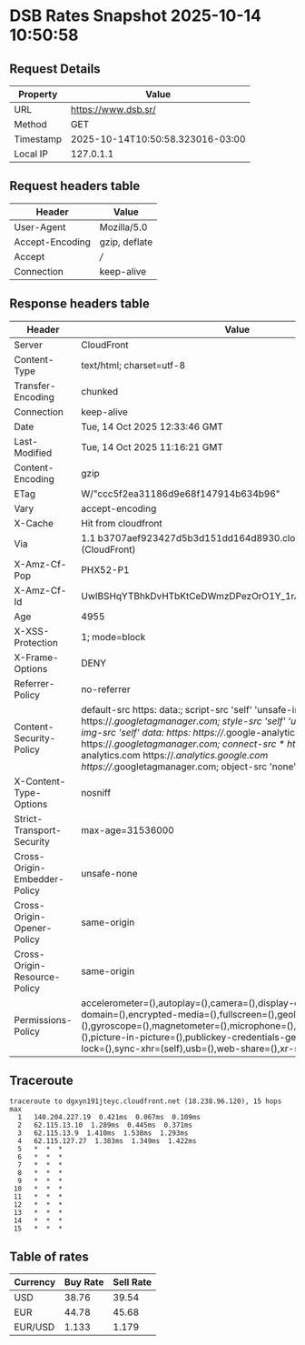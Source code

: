 # DSB Rates Snapshot 2025-10-14 10:50:58
## Request Details

| Property | Value |
|----------|-------|
| URL | https://www.dsb.sr/ |
| Method | GET |
| Timestamp | 2025-10-14T10:50:58.323016-03:00 |
| Local IP | 127.0.1.1 |
    
## Request headers table

| Header | Value |
|--------|-------|
| User-Agent | Mozilla/5.0 |
| Accept-Encoding | gzip, deflate |
| Accept | */* |
| Connection | keep-alive |

    
## Response headers table
| Header | Value |
|--------|-------|
| Server | CloudFront |
| Content-Type | text/html; charset=utf-8 |
| Transfer-Encoding | chunked |
| Connection | keep-alive |
| Date | Tue, 14 Oct 2025 12:33:46 GMT |
| Last-Modified | Tue, 14 Oct 2025 11:16:21 GMT |
| Content-Encoding | gzip |
| ETag | W/"ccc5f2ea31186d9e68f147914b634b96" |
| Vary | accept-encoding |
| X-Cache | Hit from cloudfront |
| Via | 1.1 b3707aef923427d5b3d151dd164d8930.cloudfront.net (CloudFront) |
| X-Amz-Cf-Pop | PHX52-P1 |
| X-Amz-Cf-Id | UwlBSHqYTBhkDvHTbKtCeDWmzDPezOrO1Y_1rAOc4prcTBrjUqjSUg== |
| Age | 4955 |
| X-XSS-Protection | 1; mode=block |
| X-Frame-Options | DENY |
| Referrer-Policy | no-referrer |
| Content-Security-Policy | default-src https: data:; script-src 'self' 'unsafe-inline' https://*.googletagmanager.com; style-src 'self' 'unsafe-inline' data:; img-src 'self' data: https: https://*.google-analytics.com https://*.googletagmanager.com; connect-src * https://*.google-analytics.com https://*.analytics.google.com https://*.googletagmanager.com; object-src 'none' |
| X-Content-Type-Options | nosniff |
| Strict-Transport-Security | max-age=31536000 |
| Cross-Origin-Embedder-Policy | unsafe-none |
| Cross-Origin-Opener-Policy | same-origin |
| Cross-Origin-Resource-Policy | same-origin |
| Permissions-Policy | accelerometer=(),autoplay=(),camera=(),display-capture=(),document-domain=(),encrypted-media=(),fullscreen=(),geolocation=(),gyroscope=(),magnetometer=(),microphone=(),midi=(),payment=(),picture-in-picture=(),publickey-credentials-get=(),screen-wake-lock=(),sync-xhr=(self),usb=(),web-share=(),xr-spatial-tracking=() |

## Traceroute 

```
traceroute to dgxyn191jteyc.cloudfront.net (18.238.96.120), 15 hops max
  1   140.204.227.19  0.421ms  0.067ms  0.109ms 
  2   62.115.13.10  1.289ms  0.445ms  0.371ms 
  3   62.115.13.9  1.410ms  1.538ms  1.293ms 
  4   62.115.127.27  1.383ms  1.349ms  1.422ms 
  5   *  *  * 
  6   *  *  * 
  7   *  *  * 
  8   *  *  * 
  9   *  *  * 
 10   *  *  * 
 11   *  *  * 
 12   *  *  * 
 13   *  *  * 
 14   *  *  * 
 15   *  *  * 

```


## Table of rates

| Currency | Buy Rate | Sell Rate |
|----------|----------|-----------|
| USD | 38.76 | 39.54 |
| EUR | 44.78 | 45.68 |
| EUR/USD | 1.133 | 1.179 |
